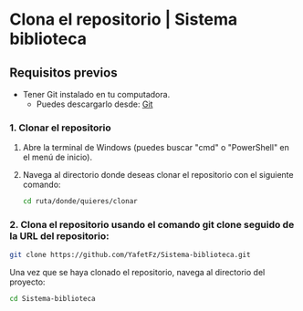 # Clona el repositorio | Sistema biblioteca

## Requisitos previos

- Tener Git instalado en tu computadora.
  - Puedes descargarlo desde: [Git](https://git-scm.com/)
  
### 1. Clonar el repositorio

1. Abre la terminal de Windows (puedes buscar "cmd" o "PowerShell" en el menú de inicio).
2. Navega al directorio donde deseas clonar el repositorio con el siguiente comando:

   ```bash
   cd ruta/donde/quieres/clonar
   ```
### 2. Clona el repositorio usando el comando git clone seguido de la URL del repositorio:

```bash
git clone https://github.com/YafetFz/Sistema-biblioteca.git
```

Una vez que se haya clonado el repositorio, navega al directorio del proyecto:

```bash
cd Sistema-biblioteca
```
